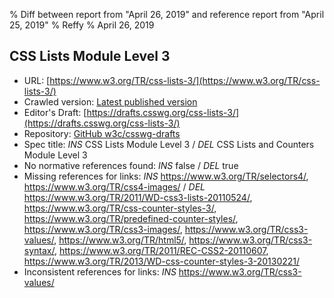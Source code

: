 % Diff between report from "April 26, 2019" and reference report from "April 25, 2019"
% Reffy
% April 26, 2019

## CSS Lists Module Level 3

- URL: [https://www.w3.org/TR/css-lists-3/](https://www.w3.org/TR/css-lists-3/)
- Crawled version: [Latest published version](https://www.w3.org/TR/2019/WD-css-lists-3-20190425/)
- Editor's Draft: [https://drafts.csswg.org/css-lists-3/](https://drafts.csswg.org/css-lists-3/)
- Repository: [GitHub w3c/csswg-drafts](https://github.com/w3c/csswg-drafts)
- Spec title: *INS* CSS Lists Module Level 3 / *DEL* CSS Lists and Counters Module Level 3
- No normative references found: *INS* false / *DEL* true
- Missing references for links: *INS* https://www.w3.org/TR/selectors4/, https://www.w3.org/TR/css4-images/ / *DEL* https://www.w3.org/TR/2011/WD-css3-lists-20110524/, https://www.w3.org/TR/css-counter-styles-3/, https://www.w3.org/TR/predefined-counter-styles/, https://www.w3.org/TR/css3-images/, https://www.w3.org/TR/css3-values/, https://www.w3.org/TR/html5/, https://www.w3.org/TR/css3-syntax/, https://www.w3.org/TR/2011/REC-CSS2-20110607, https://www.w3.org/TR/2013/WD-css-counter-styles-3-20130221/
- Inconsistent references for links: *INS* https://www.w3.org/TR/css3-values/


